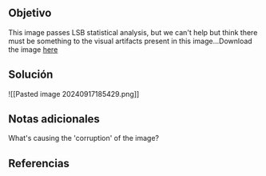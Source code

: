 
## Objetivo
This image passes LSB statistical analysis, but we can't help but think there must be something to the visual artifacts present in this image...Download the image [here](https://artifacts.picoctf.net/c/306/Ninja-and-Prince-Genji-Ukiyoe-Utagawa-Kunisada.flag.png)


## Solución

![[Pasted image 20240917185429.png]]
## Notas adicionales
What's causing the 'corruption' of the image?
## Referencias



